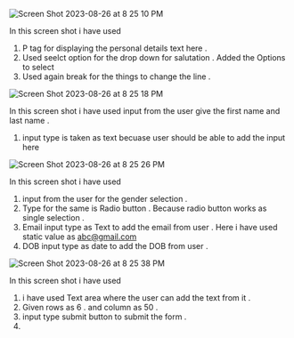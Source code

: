 ![Screen Shot 2023-08-26 at 8 25 10 PM](https://github.com/santosh337/HTML/assets/19283972/df7ea90a-f069-42ff-8102-5baf49d7cea2)

In this screen shot i have used
1. P tag for displaying the personal details text here .
2. Used seelct option for the drop down for salutation . Added the Options to select
3. Used again break for the things to change the line .


![Screen Shot 2023-08-26 at 8 25 18 PM](https://github.com/santosh337/HTML/assets/19283972/691db14e-6235-4e80-bdf4-e54294f5b7d3)

In this screen shot i have used input from the user give the first name and last name . 
1. input type is taken as text becuase user should be able to add the input here




![Screen Shot 2023-08-26 at 8 25 26 PM](https://github.com/santosh337/HTML/assets/19283972/75db16ab-3b5b-449f-82ac-2c9aac21090e)


In this screen shot i have used
1. input from the user for the gender selection .
2. Type for the same is Radio button . Because radio button works as single selection .
3. Email input type as Text to add the email from user . Here i have used static value as abc@gmail.com
4. DOB input type as date to add the DOB from user . 
   

![Screen Shot 2023-08-26 at 8 25 38 PM](https://github.com/santosh337/HTML/assets/19283972/ed3e3384-1c85-42a0-895c-875e148e57f1)

In this screen shot i have used
1. i have used Text area where the user can add the text from it .
2. Given rows as 6 . and column as 50 .
3. input type submit button to submit the form .
4. 
